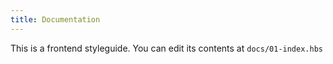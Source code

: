 ```yaml
---
title: Documentation
---
```


This is a frontend styleguide. You can edit its contents at `docs/01-index.hbs`
